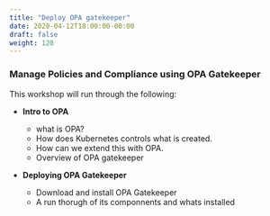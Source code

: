 ```yaml
---
title: "Deploy OPA gatekeeper"
date: 2020-04-12T18:00:00-00:00
draft: false
weight: 120
---
```


### Manage Policies and Compliance using OPA Gatekeeper


This workshop will run through the following:

- **Intro to OPA**
  - what is OPA? 
  - How does Kubernetes controls what is created.
  - How can we extend this with OPA.
  - Overview of OPA gatekeeper

- **Deploying OPA Gatekeeper**
  - Download and install OPA Gatekeeper
  - A run thorugh of its componnents and whats installed
